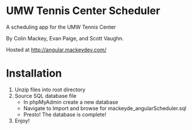 UMW Tennis Center Scheduler
==================

A scheduling app for the UMW Tennis Center

By Colin Mackey, Evan Paige, and Scott Vaughn.

Hosted at http://angular.mackeydev.com/

Installation
==================

1. Unzip files into root directory
2. Source SQL database file
    * In phpMyAdmin create a new database
    * Navigate to Import and browse for mackeyde_angularScheduler.sql
    * Presto! The database is complete!
3. Enjoy!
